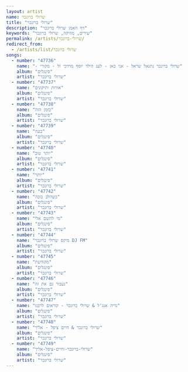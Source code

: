 ```yaml
---
layout: artist
name: שרולי ברונכר
title: "שרולי ברונכר"
description: "דף האמן שרולי ברונכר"
keywords: "שירים, מוזיקה, שרולי ברונכר"
permalink: /artists/שרולי-ברונכר/
redirect_from:
  - /artists/list/שרולי ברונכר
songs:
  - number: "47736"
    name: "- שרולי ברונכר נתנאל שראל - אני כאן - לענ הילד יוסף מרדכי זל - מקורי"
    album: "סינגלים"
    artist: "שרולי ברונכר"
  - number: "47737"
    name: "אורות ותיקונים"
    album: "סינגלים"
    artist: "שרולי ברונכר"
  - number: "47738"
    name: "בזמן הזה"
    album: "סינגלים"
    artist: "שרולי ברונכר"
  - number: "47739"
    name: "בננה"
    album: "סינגלים"
    artist: "שרולי ברונכר"
  - number: "47740"
    name: "יותר טוב"
    album: "סינגלים"
    artist: "שרולי ברונכר"
  - number: "47741"
    name: "יותר"
    album: "סינגלים"
    artist: "שרולי ברונכר"
  - number: "47742"
    name: "כשהלב בוכה"
    album: "סינגלים"
    artist: "שרולי ברונכר"
  - number: "47743"
    name: "מי להשם אלי"
    album: "סינגלים"
    artist: "שרולי ברונכר"
  - number: "47744"
    name: "מיקס שרולי ברונכר DJ FM"
    album: "סינגלים"
    artist: "שרולי ברונכר"
  - number: "47745"
    name: "מקודשת"
    album: "סינגלים"
    artist: "שרולי ברונכר"
  - number: "47746"
    name: "נעבור גם את זה"
    album: "סינגלים"
    artist: "שרולי ברונכר"
  - number: "47747"
    name: "נריה אנג'ל & שרולי ברונכר - קוראים לרבנו"
    album: "סינגלים"
    artist: "שרולי ברונכר"
  - number: "47748"
    name: "שרולי ברונכר & חיים ציפל - אליך"
    album: "סינגלים"
    artist: "שרולי ברונכר"
  - number: "47749"
    name: "שרולי-ברונכר-וחיים-ציפל-אליך"
    album: "סינגלים"
    artist: "שרולי ברונכר"
---
```

